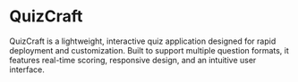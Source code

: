 # QuizCraft
QuizCraft is a lightweight, interactive quiz application designed for rapid deployment and customization. Built to support multiple question formats, it features real-time scoring, responsive design, and an intuitive user interface.
